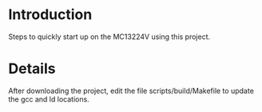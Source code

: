 # Introduction #

Steps to quickly start up on the MC13224V using this project.


# Details #

After downloading the project, edit the file scripts/build/Makefile to update the gcc and ld locations.